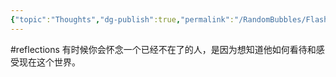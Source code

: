 ```yaml
---
{"topic":"Thoughts","dg-publish":true,"permalink":"/RandomBubbles/FlashThoughts/2023-04-02/","dgPassFrontmatter":true,"noteIcon":""}
---
```


#reflections 有时候你会怀念一个已经不在了的人，是因为想知道他如何看待和感受现在这个世界。